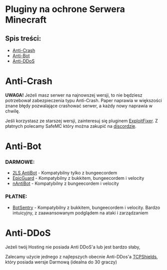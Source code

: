 # Pluginy na ochrone Serwera Minecraft 

## Spis treści:
- [Anti-Crash]()
- [Anti-Bot]()
- [Anti-DDoS]()

# Anti-Crash
**UWAGA!** Jeżeli masz serwer na najnowszej wersji, to nie będziesz potrzebował zabezpieczenia typu Anti-Crash. Paper naprawia w większości znane błędy pozwalające crashować serwer, a każdy nowy naprawia w chwilę.

Jeśli korzystasz ze starszej wersji, zainteresuj się pluginem [ExploitFixer](https://www.spigotmc.org/resources/2ls-exploitfixer-the-ultimate-antiexploit-plugin.62842/). Z płatnych polecamy SafeMC który można zakupić na [discordzie](https://discord.com/invite/vSxAYAtzqv).

# Anti-Bot
### DARMOWE:
- [2LS AntiBot](https://www.spigotmc.org/resources/2ls-antibot-the-ultimate-antibot-plugin.62847/) - Kompatybilny tylko z bungeecordem
- [EpicGuard](https://www.spigotmc.org/resources/%E2%AD%90-epicguard-protect-your-server-from-bots-more-%E2%AD%90.72369/) - Kompatybilny z bukkitem, bungeecordem i velocity
- [nAntiBot](https://www.nickuc.com/en/details/nantibot) - Kompatybilny z bungeecordem i velocity

### PŁATNE:
- [BotSentry](https://www.spigotmc.org/resources/%E2%9A%A1-botsentry-%E2%9A%A1-antibot-antiproxy-resisting-30k-bots-per-second-bungee-spigot-sponge-velocity.55924/) - Kompatybilny z bukkitem, bungeecordem i velocity. Bardzo intuicyjny, z zaawansowanym podglądem na ataki i zarządzaniem

# Anti-DDoS
Jeżeli twój Hosting nie posiada Anti DDoS'a lub jest bardzo słaby,

Zalecamy użycie jednego z najlepszych obecnie Anti-DDos'a [TCPShields](https://tcpshield.com/), który posiada wersje Darmową (idealna do 30 graczy) 
